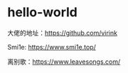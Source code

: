 # hello-world

大佬的地址：https://github.com/virink

Smi1e: https://www.smi1e.top/

离别歌：https://www.leavesongs.com/
